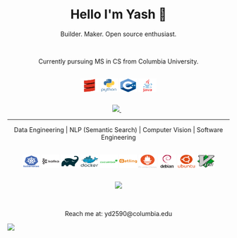 <h1 align='center'>
    Hello I'm Yash 👋
</h1>

<p align='center'>
    Builder. Maker. Open source enthusiast.
</p>
<br>
<p align='center'>
    Currently pursuing MS in CS from Columbia University.
</p>

<div style="display: inline_block" align="center" ><br>
  <img align="center" height="30" width="40" src="https://raw.githubusercontent.com/devicons/devicon/master/icons/scala/scala-original.svg">
  <img align="center" height="30" width="40" src="https://raw.githubusercontent.com/devicons/devicon/master/icons/python/python-original-wordmark.svg">
  <img align="center" height="30" width="40" src="https://raw.githubusercontent.com/devicons/devicon/master/icons/cplusplus/cplusplus-original.svg">
  <img align="center" height="30" width="40" src="https://raw.githubusercontent.com/devicons/devicon/master/icons/java/java-original-wordmark.svg">
</div>

##


<p align='center'>

  <a href="https://www.linkedin.com/in/ydatta/">
    <img src="https://img.shields.io/badge/linkedin-%230077B5.svg?&style=for-the-badge&logo=linkedin&logoColor=white" />
  </a>&nbsp;&nbsp;

</p>

---

<p align='center'>
Data Engineering | NLP (Semantic Search) | Computer Vision | Software Engineering
</p>

<div style="display: inline_block" align="center" ><br>
<img align="center" height="30" width="40" src="https://raw.githubusercontent.com/devicons/devicon/master/icons/kubernetes/kubernetes-plain-wordmark.svg">
<img align="center" height="30" width="40" src="https://raw.githubusercontent.com/devicons/devicon/master/icons/apachekafka/apachekafka-original-wordmark.svg">
<img align="center" height="30" width="40" src="https://raw.githubusercontent.com/devicons/devicon/master/icons/gradle/gradle-plain.svg">
<img align="center" height="30" width="40" src="https://raw.githubusercontent.com/devicons/devicon/master/icons/docker/docker-original-wordmark.svg">
<img align="center" height="30" width="40" src="https://raw.githubusercontent.com/devicons/devicon/master/icons/cucumber/cucumber-plain-wordmark.svg">
<img align="center" height="30" width="40" src="https://raw.githubusercontent.com/devicons/devicon/master/icons/gatling/gatling-plain-wordmark.svg">
<img align="center" height="30" width="40" src="https://raw.githubusercontent.com/devicons/devicon/master/icons/prometheus/prometheus-original-wordmark.svg">
<img align="center" height="30" width="40" src="https://raw.githubusercontent.com/devicons/devicon/master/icons/debian/debian-original-wordmark.svg">
<img align="center" height="30" width="40" src="https://raw.githubusercontent.com/devicons/devicon/master/icons/ubuntu/ubuntu-plain-wordmark.svg">
<img align="center" height="30" width="40" src="https://raw.githubusercontent.com/devicons/devicon/master/icons/vim/vim-original.svg">

</div>

<br>
<p align='center'>
    <a href="#"><img src="https://github-readme-stats.vercel.app/api?username=saucam&show_icons=true&count_private=true&theme=dark" width="350"></a>
</p>
<br>
<p align='center'>
    Reach me at: yd2590@columbia.edu
</p>

![](https://img.shields.io/endpoint?style=social&url=https%3A%2F%2Fhits.dwyl.com%2Fsaucam%2Fsaucam.json)

<!--
**saucam/saucam** is a ✨ _special_ ✨ repository because its `README.md` (this file) appears on your GitHub profile.

Here are some ideas to get you started:

- 🔭 I’m currently working on ...
- 🌱 I’m currently learning ...
- 👯 I’m looking to collaborate on ...
- 🤔 I’m looking for help with ...
- 💬 Ask me about ...
- 📫 How to reach me: ...
- 😄 Pronouns: ...
- ⚡ Fun fact: ...
-->
